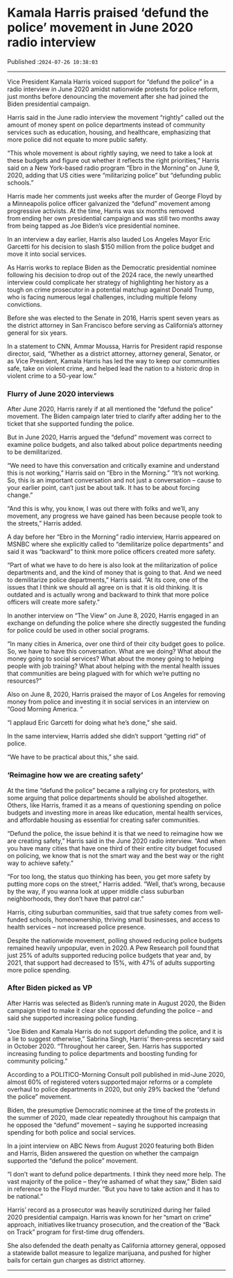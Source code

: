 # Kamala Harris praised ‘defund the police’ movement in June 2020 radio interview

Published :`2024-07-26 10:38:03`

---

Vice President Kamala Harris voiced support for “defund the police” in a radio interview in June 2020 amidst nationwide protests for police reform, just months before denouncing the movement after she had joined the Biden presidential campaign.

Harris said in the June radio interview the movement “rightly” called out the amount of money spent on police departments instead of community services such as education, housing, and healthcare, emphasizing that more police did not equate to more public safety.

“This whole movement is about rightly saying, we need to take a look at these budgets and figure out whether it reflects the right priorities,” Harris said on a New York-based radio program “Ebro in the Morning” on June 9, 2020, adding that US cities were “militarizing police” but “defunding public schools.”

Harris made her comments just weeks after the murder of George Floyd by a Minneapolis police officer galvanized the “defund” movement among progressive activists. At the time, Harris was six months removed from ending her own presidential campaign and was still two months away from being tapped as Joe Biden’s vice presidential nominee.

In an interview a day earlier, Harris also lauded Los Angeles Mayor Eric Garcetti for his decision to slash $150 million from the police budget and move it into social services.

As Harris works to replace Biden as the Democratic presidential nominee following his decision to drop out of the 2024 race, the newly unearthed interview could complicate her strategy of highlighting her history as a tough on crime prosecutor in a potential matchup against Donald Trump, who is facing numerous legal challenges, including multiple felony convictions.

Before she was elected to the Senate in 2016, Harris spent seven years as the district attorney in San Francisco before serving as California’s attorney general for six years.

In a statement to CNN, Ammar Moussa, Harris for President rapid response director, said, “Whether as a district attorney, attorney general, Senator, or as Vice President, Kamala Harris has led the way to keep our communities safe, take on violent crime, and helped lead the nation to a historic drop in violent crime to a 50-year low.”

### Flurry of June 2020 interviews

After June 2020, Harris rarely if at all mentioned the “defund the police” movement. The Biden campaign later tried to clarify after adding her to the ticket that she supported funding the police.

But in June 2020, Harris argued the “defund” movement was correct to examine police budgets, and also talked about police departments needing to be demilitarized.

“We need to have this conversation and critically examine and understand this is not working,” Harris said on “Ebro in the Morning.” “It’s not working. So, this is an important conversation and not just a conversation – cause to your earlier point, can’t just be about talk. It has to be about forcing change.”

“And this is why, you know, I was out there with folks and we’ll, any movement, any progress we have gained has been because people took to the streets,” Harris added.

A day before her “Ebro in the Morning” radio interview, Harris appeared on MSNBC where she explicitly called to “demilitarize police departments” and said it was “backward” to think more police officers created more safety.

“Part of what we have to do here is also look at the militarization of police departments and, and the kind of money that is going to that. And we need to demilitarize police departments,” Harris said. “At its core, one of the issues that I think we should all agree on is that it is old thinking. It is outdated and is actually wrong and backward to think that more police officers will create more safety.”

In another interview on “The View” on June 8, 2020, Harris engaged in an exchange on defunding the police where she directly suggested the funding for police could be used in other social programs.

“In many cities in America, over one third of their city budget goes to police. So, we have to have this conversation. What are we doing? What about the money going to social services? What about the money going to helping people with job training? What about helping with the mental health issues that communities are being plagued with for which we’re putting no resources?”

Also on June 8, 2020, Harris praised the mayor of Los Angeles for removing money from police and investing it in social services in an interview on “Good Morning America. “

“I applaud Eric Garcetti for doing what he’s done,” she said.

In the same interview, Harris added she didn’t support “getting rid” of police.

“We have to be practical about this,” she said.

### ‘Reimagine how we are creating safety’

At the time “defund the police” became a rallying cry for protestors, with some arguing that police departments should be abolished altogether. Others, like Harris, framed it as a means of questioning spending on police budgets and investing more in areas like education, mental health services, and affordable housing as essential for creating safer communities.

“Defund the police, the issue behind it is that we need to reimagine how we are creating safety,” Harris said in the June 2020 radio interview. “And when you have many cities that have one third of their entire city budget focused on policing, we know that is not the smart way and the best way or the right way to achieve safety.”

“For too long, the status quo thinking has been, you get more safety by putting more cops on the street,” Harris added. “Well, that’s wrong, because by the way, if you wanna look at upper middle class suburban neighborhoods, they don’t have that patrol car.”

Harris, citing suburban communities, said that true safety comes from well-funded schools, homeownership, thriving small businesses, and access to health services – not increased police presence.

Despite the nationwide movement, polling showed reducing police budgets remained heavily unpopular, even in 2020. A Pew Research poll found that just 25% of adults supported reducing police budgets that year and, by 2021, that support had decreased to 15%, with 47% of adults supporting more police spending.

### After Biden picked as VP

After Harris was selected as Biden’s running mate in August 2020, the Biden campaign tried to make it clear she opposed defunding the police – and said she supported increasing police funding.

“Joe Biden and Kamala Harris do not support defunding the police, and it is a lie to suggest otherwise,” Sabrina Singh, Harris’ then-press secretary said in October 2020. “Throughout her career, Sen. Harris has supported increasing funding to police departments and boosting funding for community policing.”

According to a POLITICO-Morning Consult poll published in mid-June 2020, almost 60% of registered voters supported major reforms or a complete overhaul to police departments in 2020, but only 29% backed the “defund the police” movement.

Biden, the presumptive Democratic nominee at the time of the protests in the summer of 2020,  made clear repeatedly throughout his campaign that he opposed the “defund” movement – saying he supported increasing spending for both police and social services.

In a joint interview on ABC News from August 2020 featuring both Biden and Harris, Biden answered the question on whether the campaign supported the “defund the police” movement.

“I don’t want to defund police departments. I think they need more help. The vast majority of the police – they’re ashamed of what they saw,” Biden said in reference to the Floyd murder. “But you have to take action and it has to be national.”

Harris’ record as a prosecutor was heavily scrutinized during her failed 2020 presidential campaign. Harris was known for her “smart on crime” approach, initiatives like truancy prosecution, and the creation of the “Back on Track” program for first-time drug offenders.

She also defended the death penalty as California attorney general, opposed a statewide ballot measure to legalize marijuana, and pushed for higher bails for certain gun charges as district attorney.

---

